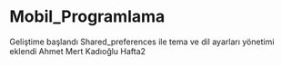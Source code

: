 # Mobil_Programlama
Geliştime başlandı
Shared_preferences ile tema ve dil ayarları yönetimi eklendi Ahmet Mert Kadıoğlu
Hafta2
